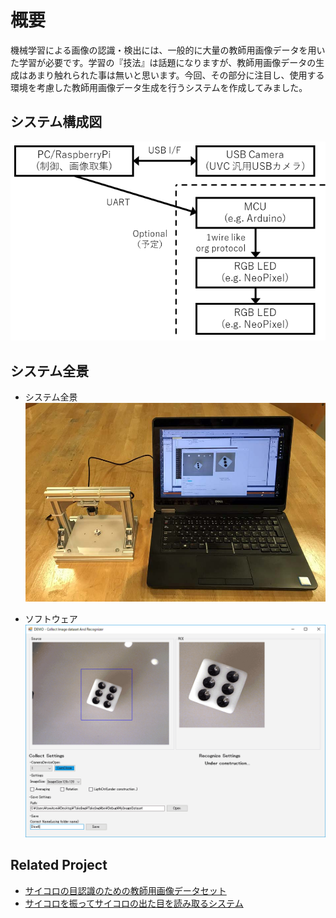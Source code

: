 # 概要
機械学習による画像の認識・検出には、一般的に大量の教師用画像データを用いた学習が必要です。学習の『技法』は話題になりますが、教師用画像データの生成はあまり触れられた事は無いと思います。今回、その部分に注目し、使用する環境を考慮した教師用画像データ生成を行うシステムを作成してみました。

## システム構成図
![system block diagram](https://raw.githubusercontent.com/tomitomi3/CreateOwnImagedatasetsSystem/master/_pic/system_block.png)

## システム全景
* システム全景
![image alt](https://raw.githubusercontent.com/tomitomi3/CreateOwnImagedatasetsSystem/master/_pic/coids_1.jpg) 

* ソフトウェア
![image alt](https://raw.githubusercontent.com/tomitomi3/CreateOwnImagedatasetsSystem/master/_pic/collect_and_recognize_soft.png)

## Related Project

* [サイコロの目認識のための教師用画像データセット](https://github.com/tomitomi3/DiceRecognitionDatasetForML)
* [サイコロを振ってサイコロの出た目を読み取るシステム](https://github.com/tomitomi3/DiceRecognizeSystem)
